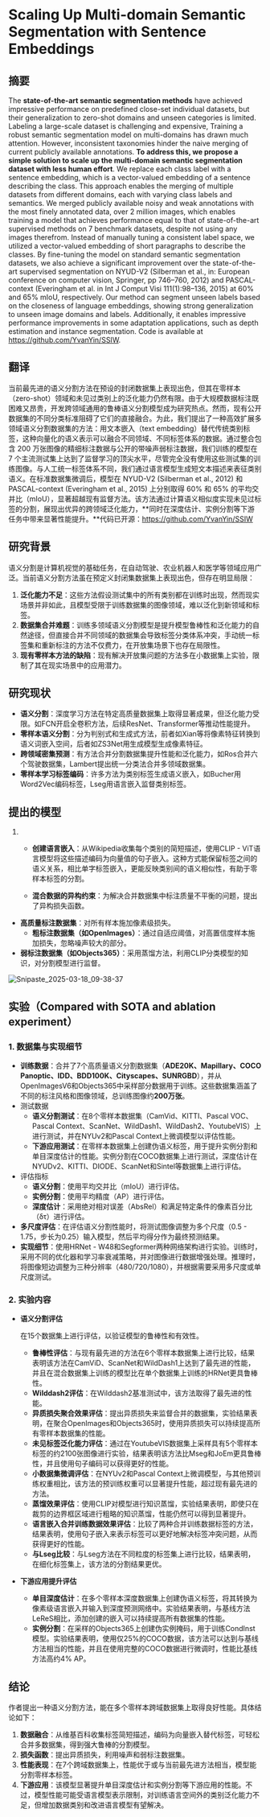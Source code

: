 # Scaling Up Multi-domain Semantic Segmentation with Sentence Embeddings

## 摘要

The **state-of-the-art semantic segmentation methods** have achieved impressive performance on predefined close-set individual datasets, but their generalization to zero-shot domains and unseen categories is limited. Labeling a large-scale dataset is challenging and expensive, Training a robust semantic segmentation model on multi-domains has drawn much attention. However, inconsistent taxonomies hinder the naive merging of current publicly available annotations. **To address this, we propose a simple solution to scale up the multi-domain semantic segmentation dataset with less human effort**. We replace each class label with a sentence embedding, which is a vector-valued embedding of a sentence describing the class. This approach enables the merging of multiple datasets from different domains, each with varying class labels and semantics. We merged publicly available noisy and weak annotations with the most finely annotated data, over 2 million images, which enables training a model that achieves performance equal to that of state-of-the-art supervised methods on 7 benchmark datasets, despite not using any images therefrom. Instead of manually tuning a consistent label space, we utilized a vector-valued embedding of short paragraphs to describe the classes. By fine-tuning the model on standard semantic segmentation datasets, we also achieve a significant improvement over the state-of-the-art supervised segmentation on NYUD-V2 (Silberman et al., in: European conference on computer vision, Springer, pp 746–760, 2012) and PASCAL-context (Everingham et al. in Int J Comput Visi 111(1):98–136, 2015) at 60% and 65% mIoU, respectively. Our method can segment unseen labels based on the closeness of language embeddings, showing strong generalization to unseen image domains and labels. Additionally, it enables impressive performance improvements in some adaptation applications, such as depth estimation and instance segmentation. Code is available at https://github.com/YvanYin/SSIW.

## 翻译

当前最先进的语义分割方法在预设的封闭数据集上表现出色，但其在零样本（zero-shot）领域和未见过类别上的泛化能力仍然有限。由于大规模数据标注既困难又昂贵，开发跨领域通用的鲁棒语义分割模型成为研究热点。然而，现有公开数据集的不同分类标准阻碍了它们的直接融合。为此，我们提出了一种高效扩展多领域语义分割数据集的方法：用文本嵌入（text embedding）替代传统类别标签，这种向量化的语义表示可以融合不同领域、不同标签体系的数据。通过整合包含 200 万张图像的精细标注数据与公开的带噪声弱标注数据，我们训练的模型在 7 个主流测试集上达到了监督学习的顶尖水平，尽管完全没有使用这些测试集的训练图像。与人工统一标签体系不同，我们通过语言模型生成短文本描述来表征类别语义。在标准数据集微调后，模型在 NYUD-V2 (Silberman et al., 2012) 和 PASCAL-context (Everingham et al., 2015) 上分别取得 60% 和 65% 的平均交并比（mIoU），显著超越现有监督方法。该方法通过计算语义相似度实现未见过标签的分割，展现出优异的跨领域泛化能力，**同时在深度估计、实例分割等下游任务中带来显著性能提升。**代码已开源：https://github.com/YvanYin/SSIW



## 研究背景

语义分割是计算机视觉的基础任务，在自动驾驶、农业机器人和医学等领域应用广泛。当前语义分割方法虽在预定义封闭集数据集上表现出色，但存在明显局限：

1. **泛化能力不足**：这些方法假设测试集中的所有类别都在训练时出现，然而现实场景并非如此，且模型受限于训练数据集的图像领域，难以泛化到新领域和标签。
2. **数据集合并难题**：训练多领域语义分割模型是提升模型鲁棒性和泛化能力的自然途径，但直接合并不同领域的数据集会导致标签分类体系冲突，手动统一标签集和重新标注的方法不仅费力，在开放集场景下也存在局限性。
3. **现有零样本方法的缺陷**：现有解决开放集问题的方法多在小数据集上实验，限制了其在现实场景中的应用潜力。





## 研究现状

- **语义分割**：深度学习方法在特定高质量数据集上取得显著成果，但泛化能力受限。如FCN开启全卷积方法，后续ResNet、Transformer等推动性能提升。
- **零样本语义分割**：分为判别式和生成式方法，前者如Xian等将像素特征转换到语义词嵌入空间，后者如ZS3Net用生成模型生成像素特征。
- **跨领域密集预测**：有方法合并分割数据集提升性能和泛化能力，如Ros合并六个驾驶数据集，Lambert提出统一分类法合并多领域数据集。
- **零样本学习标签编码**：许多方法为类别标签生成语义嵌入，如Bucher用Word2Vec编码标签，Lseg用语言嵌入监督类别标签。



## 提出的模型



1. - **创建语言嵌入**：从Wikipedia收集每个类别的简短描述，使用CLIP - ViT语言模型将这些描述编码为向量值的句子嵌入。这种方式能保留标签之间的语义关系，相比单字标签嵌入，更能反映类别间的语义相似性，有助于零样本标签的分割。

   - **混合数据的异构约束**：为解决合并数据集中标注质量不平衡的问题，提出了异构损失函数。
- **高质量标注数据集**：对所有样本施加像素级损失。
     - **粗标注数据集（如OpenImages）**：通过自适应阈值，对高置信度样本施加损失，忽略噪声较大的部分。
- **弱标注数据集（如Objects365）**：采用蒸馏方法，利用CLIP分类模型的知识，对分割模型进行监督。



![Snipaste_2025-03-18_09-38-37](https://yangyang666.oss-cn-chengdu.aliyuncs.com/images/Snipaste_2025-03-18_09-38-37.png)



## 实验（Compared with SOTA and ablation experiment）



### 1. 数据集与实现细节

- **训练数据**：合并了7个高质量语义分割数据集（**ADE20K、Mapillary、COCO Panoptic、IDD、BDD100K、Cityscapes、SUNRGBD**），并从OpenImagesV6和Objects365中采样部分数据用于训练。这些数据集涵盖了不同的标注风格和图像领域，总训练图像约**200万张**。
- 测试数据
  - **语义分割测试**：在8个零样本数据集（CamVid、KITTI、Pascal VOC、Pascal Context、ScanNet、WildDash1、WildDash2、YoutubeVIS）上进行测试，并在NYUv2和Pascal Context上微调模型以评估性能。
  - **下游应用测试**：在零样本数据集上创建伪语义标签，用于提升实例分割和单目深度估计的性能。实例分割在COCO数据集上进行测试，深度估计在NYUDv2、KITTI、DIODE、ScanNet和Sintel等数据集上进行评估。
- 评估指标
  - **语义分割**：使用平均交并比（mIoU）进行评估。
  - **实例分割**：使用平均精度（AP）进行评估。
  - **深度估计**：采用绝对相对误差（AbsRel）和满足特定条件的像素百分比（δτ）进行评估。
- **多尺度评估**：在评估语义分割性能时，将测试图像调整为多个尺度（0.5 - 1.75，步长为0.25）输入模型，然后平均得分作为最终预测结果。
- **实现细节**：使用HRNet - W48和Segformer两种网络架构进行实验。训练时，采用不同的优化器和学习率衰减策略，并对图像进行数据增强处理。推理时，将图像短边调整为三种分辨率（480/720/1080），并根据需要采用多尺度或单尺度测试。

### 2. 实验内容

- **语义分割评估**

     在15个数据集上进行评估，以验证模型的鲁棒性和有效性。

  - **鲁棒性评估**：与现有最先进的方法在6个零样本数据集上进行比较，结果表明该方法在CamViD、ScanNet和WildDash1上达到了最先进的性能，并且在混合数据集上训练的模型比在单个数据集上训练的HRNet更具鲁棒性。
  - **Wilddash2评估**：在Wilddash2基准测试中，该方法取得了最先进的性能。
  - **异质损失聚合效果评估**：提出异质损失来监督合并的数据集，实验结果表明，在聚合OpenImages和Objects365时，使用异质损失可以持续提高所有零样本数据集的性能。
  - **未见标签泛化能力评估**：通过在YoutubeVIS数据集上采样具有5个零样本标签的约2100张图像进行实验，结果表明该方法比Mseg和JoEm更具鲁棒性，并且使用句子编码可以获得更好的性能。
  - **小数据集微调评估**：在NYUv2和Pascal Context上微调模型，与其他预训练权重相比，该方法的预训练权重可以显著提升性能，超过现有最先进的方法。
  - **蒸馏效果评估**：使用CLIP对模型进行知识蒸馏，实验结果表明，即使只在裁剪的边界框区域进行粗略的知识蒸馏，性能仍然可以得到显著提升。
  - **语言嵌入合并训练数据效果评估**：比较了两种合并训练数据标签的方法，结果表明，使用句子嵌入来表示标签可以更好地解决标签冲突问题，从而获得更好的性能。
  - **与Lseg比较**：与Lseg方法在不同粒度的标签集上进行比较，结果表明，在细化标签集上，该方法的分割结果更优。

- **下游应用提升评估**

  - **单目深度估计**：在多个零样本深度数据集上创建伪语义标签，将其转换为像素级语言嵌入并输入到深度预测网络中。实验结果表明，与基线方法LeReS相比，添加创建的嵌入可以持续提高所有数据集的性能。
  - **实例分割**：在采样的Objects365上创建伪实例掩码，用于训练CondInst模型。实验结果表明，使用仅25%的COCO数据，该方法可以达到与基线方法相当的性能，并且在使用完整的COCO数据进行微调时，性能比基线方法高约4% AP。

## 结论

作者提出一种语义分割方法，能在多个零样本跨域数据集上取得良好性能。具体结论如下：

1. **数据融合**：从维基百科收集标签简短描述，编码为向量嵌入替代标签，可轻松合并多数据集，得到强大鲁棒的分割模型。
2.  **损失函数**：提出异质损失，利用噪声和弱标注数据集。 
3.  **性能表现**：在7个跨域数据集上，性能优于或与当前最先进方法相当，模型能分割零样本标签。
4.  **下游应用**：该模型显著提升单目深度估计和实例分割等下游应用的性能。不过，模型性能可能受语言模型表示限制，对训练语言空间外的类别泛化能力不足，但增加数据类别和改进语言模型有望解决。 
